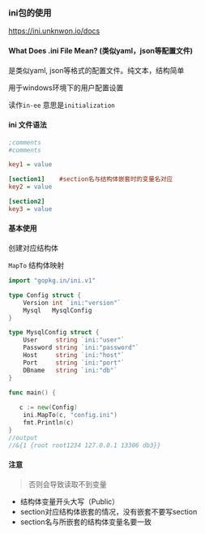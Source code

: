 ### ini包的使用

https://ini.unknwon.io/docs

#### What Does .ini File Mean? (类似yaml，json等配置文件)

是类似yaml, json等格式的配置文件。纯文本，结构简单

用于windows环境下的用户配置设置

读作`in-ee` 意思是`initialization` 

#### ini 文件语法

``` ini
;comments
#comments

key1 = value

[section1]    #section名与结构体嵌套时的变量名对应
key2 = value

[section2]
key3 = value
```

#### 基本使用

创建对应结构体

`MapTo` 结构体映射

``` go
import "gopkg.in/ini.v1"

type Config struct {
	Version int `ini:"version"`
	Mysql   MysqlConfig
}

type MysqlConfig struct {
	User     string `ini:"user"`
	Password string `ini:"password"`
	Host     string `ini:"host"`
	Port     string `ini:"port"`
	DBname   string `ini:"db"`
}

func main() {
    
   c := new(Config)
	ini.MapTo(c, "config.ini")
	fmt.Println(c)
}
//output 
//&{1 {root root1234 127.0.0.1 13306 db3}}
```

#### 注意

> 否则会导致读取不到变量

- 结构体变量开头大写（Public）
- section对应结构体嵌套的情况，没有嵌套不要写section
- section名与所嵌套的结构体变量名要一致













